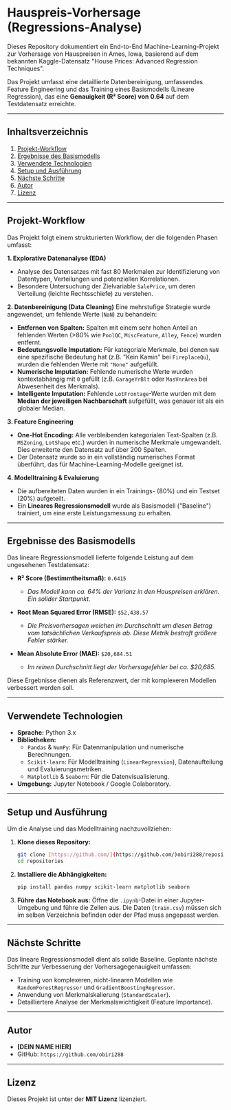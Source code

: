 # Hauspreis-Vorhersage (Regressions-Analyse)

Dieses Repository dokumentiert ein End-to-End Machine-Learning-Projekt zur Vorhersage von Hauspreisen in Ames, Iowa, basierend auf dem bekannten Kaggle-Datensatz "House Prices: Advanced Regression Techniques".

Das Projekt umfasst eine detaillierte Datenbereinigung, umfassendes Feature Engineering und das Training eines Basismodells (Lineare Regression), das eine **Genauigkeit (R² Score) von 0.64** auf dem Testdatensatz erreichte.

---

## Inhaltsverzeichnis
1.  [Projekt-Workflow](#projekt-workflow)
2.  [Ergebnisse des Basismodells](#ergebnisse-des-basismodells)
3.  [Verwendete Technologien](#verwendete-technologien)
4.  [Setup und Ausführung](#setup-und-ausführung)
5.  [Nächste Schritte](#nächste-schritte)
6.  [Autor](#autor)
7.  [Lizenz](#lizenz)

---

## Projekt-Workflow

Das Projekt folgt einem strukturierten Workflow, der die folgenden Phasen umfasst:

**1. Explorative Datenanalyse (EDA)**
* Analyse des Datensatzes mit fast 80 Merkmalen zur Identifizierung von Datentypen, Verteilungen und potenziellen Korrelationen.
* Besondere Untersuchung der Zielvariable `SalePrice`, um deren Verteilung (leichte Rechtsschiefe) zu verstehen.

**2. Datenbereinigung (Data Cleaning)**
Eine mehrstufige Strategie wurde angewendet, um fehlende Werte (`NaN`) zu behandeln:
* **Entfernen von Spalten:** Spalten mit einem sehr hohen Anteil an fehlenden Werten (>80% wie `PoolQC`, `MiscFeature`, `Alley`, `Fence`) wurden entfernt.
* **Bedeutungsvolle Imputation:** Für kategoriale Merkmale, bei denen `NaN` eine spezifische Bedeutung hat (z.B. "Kein Kamin" bei `FireplaceQu`), wurden die fehlenden Werte mit `"None"` aufgefüllt.
* **Numerische Imputation:** Fehlende numerische Werte wurden kontextabhängig mit `0` gefüllt (z.B. `GarageYrBlt` oder `MasVnrArea` bei Abwesenheit des Merkmals).
* **Intelligente Imputation:** Fehlende `LotFrontage`-Werte wurden mit dem **Median der jeweiligen Nachbarschaft** aufgefüllt, was genauer ist als ein globaler Median.

**3. Feature Engineering**
* **One-Hot Encoding:** Alle verbleibenden kategorialen Text-Spalten (z.B. `MSZoning`, `LotShape` etc.) wurden in numerische Merkmale umgewandelt. Dies erweiterte den Datensatz auf über 200 Spalten.
* Der Datensatz wurde so in ein vollständig numerisches Format überführt, das für Machine-Learning-Modelle geeignet ist.

**4. Modelltraining & Evaluierung**
* Die aufbereiteten Daten wurden in ein Trainings- (80%) und ein Testset (20%) aufgeteilt.
* Ein **Lineares Regressionsmodell** wurde als Basismodell ("Baseline") trainiert, um eine erste Leistungsmessung zu erhalten.

---

## Ergebnisse des Basismodells

Das lineare Regressionsmodell lieferte folgende Leistung auf dem ungesehenen Testdatensatz:

* **R² Score (Bestimmtheitsmaß):** `0.6415`
  * *Das Modell kann ca. 64% der Varianz in den Hauspreisen erklären. Ein solider Startpunkt.*

* **Root Mean Squared Error (RMSE):** `$52,438.57`
  * *Die Preisvorhersagen weichen im Durchschnitt um diesen Betrag vom tatsächlichen Verkaufspreis ab. Diese Metrik bestraft größere Fehler stärker.*

* **Mean Absolute Error (MAE):** `$20,684.51`
  * *Im reinen Durchschnitt liegt der Vorhersagefehler bei ca. $20,685.*

Diese Ergebnisse dienen als Referenzwert, der mit komplexeren Modellen verbessert werden soll.

---

## Verwendete Technologien
* **Sprache:** Python 3.x
* **Bibliotheken:**
    * `Pandas` & `NumPy`: Für Datenmanipulation und numerische Berechnungen.
    * `Scikit-learn`: Für Modelltraining (`LinearRegression`), Datenaufteilung und Evaluierungsmetriken.
    * `Matplotlib` & `Seaborn`: Für die Datenvisualisierung.
* **Umgebung:** Jupyter Notebook / Google Colaboratory.

---

## Setup und Ausführung

Um die Analyse und das Modelltraining nachzuvollziehen:

1.  **Klone dieses Repository:**
    ```bash
    git clone [https://github.com/](https://github.com/)obiri288/repositories.git
    cd repositories
    ```

2.  **Installiere die Abhängigkeiten:**
    ```bash
    pip install pandas numpy scikit-learn matplotlib seaborn
    ```

3.  **Führe das Notebook aus:**
    Öffne die `.ipynb`-Datei in einer Jupyter-Umgebung und führe die Zellen aus. Die Daten (`train.csv`) müssen sich im selben Verzeichnis befinden oder der Pfad muss angepasst werden.

---

## Nächste Schritte

Das lineare Regressionsmodell dient als solide Baseline. Geplante nächste Schritte zur Verbesserung der Vorhersagegenauigkeit umfassen:
* Training von komplexeren, nicht-linearen Modellen wie `RandomForestRegressor` und `GradientBoostingRegressor`.
* Anwendung von Merkmalskalierung (`StandardScaler`).
* Detailliertere Analyse der Merkmalswichtigkeit (Feature Importance).

---

## Autor

* **[DEIN NAME HIER]**
* GitHub: `https://github.com/obiri288`

---

## Lizenz

Dieses Projekt ist unter der **MIT Lizenz** lizenziert.
